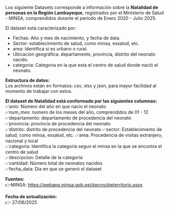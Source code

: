 Los siguiente Datasets corresponde a información sobre la **Natalidad de personas en la Región Lambayeque**, registrados por el Ministerio de Salud - MINSA, comprendidos durante el periodo de Enero 2020 - Julio 2025.    

El dataset está caracterizado por:  
- Fechas: Año y mes de nacimiento, y fecha de data.  
- Sector: establecimiento de salud, como minsa, essalud, etc.    
- area: Identifica si es urbano o rural.    
- Ubicación geográfica: departamento, provincia, distrito del neonato nacido.     
- categoria: Categoria en la que esta el centro de salud donde nació el neonato.    

**Estructura de datos:**   
Los archivos están en formatos: csv, xlsx y json, para mayor facilidad al momento de trabajar con estos.  

**El dataset de Natalidad está conformado por las siguientes columnas:**  
✅anio: Número del año en que nacio el neonato  
✅num_mes: numero de los meses del año, comprendidos de 01 - 12  
✅departamento: departamento de procedencia del neonato    
✅provincia: provincia de procedencia del neonato   
✅distrito: distrito de procedencia del neonato 
✅sector: Establecimiento de salud, como minsa, essalud, etc. 
✅area: Procedencia de visitas extranjero, nacional y local  
✅categoria: Identifica la categoria segun el minsa en la que se encuntra el centro de salud  
✅descrpcion: Detalle de la categoria  
✅cantidad: Número total de neonatos nacidos  
✅fecha_data: Día en que se generó el dataset   


**Fuentes:**   
👉MINSA: https://webapp.minsa.gob.pe/dwcnv/dwterritorio.aspx        

**Fecha de actualización:**  
👉 27/06/2025  
